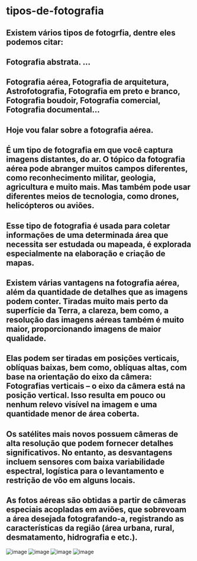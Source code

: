# tipos-de-fotografia
## Existem vários tipos de fotogrfia, dentre eles podemos citar:
## Fotografia abstrata. ...
## Fotografia aérea, Fotografia de arquitetura, Astrofotografia, Fotografia em preto e branco, Fotografia boudoir, Fotografia comercial, Fotografia documental...
## Hoje vou falar sobre a fotografia aérea.
## É um tipo de fotografia em que você captura imagens distantes, do ar. O tópico da fotografia aérea pode abranger muitos campos diferentes, como reconhecimento militar, geologia, agricultura e muito mais. Mas também pode usar diferentes meios de tecnologia, como drones, helicópteros ou aviões.
## Esse tipo de fotografia é usada para coletar informações de uma determinada área que necessita ser estudada ou mapeada, é explorada especialmente na elaboração e criação de mapas.
## Existem várias vantagens na fotografia aérea, além da quantidade de detalhes que as imagens podem conter. Tiradas muito mais perto da superfície da Terra, a clareza, bem como, a resolução das imagens aéreas também é muito maior, proporcionando imagens de maior qualidade.
##  Elas podem ser tiradas em posições verticais, oblíquas baixas, bem como, oblíquas altas, com base na orientação do eixo da câmera: Fotografias verticais – o eixo da câmera está na posição vertical. Isso resulta em pouco ou nenhum relevo visível na imagem e uma quantidade menor de área coberta.
## Os satélites mais novos possuem câmeras de alta resolução que podem fornecer detalhes significativos. No entanto, as desvantagens incluem sensores com baixa variabilidade espectral, logística para o levantamento e restrição de vôo em alguns locais.
## As fotos aéreas são obtidas a partir de câmeras especiais acopladas em aviões, que sobrevoam a área desejada fotografando-a, registrando as características da região (área urbana, rural, desmatamento, hidrografia e etc.).
![image](https://github.com/FRANDINII/tipos-de-fotografia/assets/137506442/63ee7d23-247f-4081-bdec-cf4899790015)
![image](https://github.com/FRANDINII/tipos-de-fotografia/assets/137506442/76769022-620b-465b-b03d-0e844f214f52)
![image](https://github.com/FRANDINII/tipos-de-fotografia/assets/137506442/66143293-9fcf-4e10-a463-bb8514756121)
![image](https://github.com/FRANDINII/tipos-de-fotografia/assets/137506442/e4324f4b-cfea-4eee-b5b9-59ba21c394b5)
